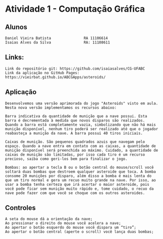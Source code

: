 # Atividade 1 - Computação Gráfica

## Alunos
	Daniel Vieira Batista 				RA 11106614
	Isaias Alves da Silva  				RA: 11108611
## Links:
	Link do repositório git: https://github.com/isaiasalves/CG-UFABC
	Link da aplicação no GitHub Pages: https://vieirbat.github.io/ABCGApps/asteroids/
## Aplicação
	Desenvolvemos uma versão aprimorada do jogo "Asteroids" visto em aula. Nesta nova versão implementamos os recursos abaixo:

	Barra indicativa da quantidade de munição que a nave possui. Esta barra é decrementada à medida que novos disparos são realizados. Quando a barra está completamente vazia, simbolizando que não há mais munição disponível, nenhum tiro poderá ser realizado até que o jogador reabasteça a munição da nave. A barra possui 40 tiros iniciais.

	Caixas de munição. São pequenos quadrados azuis que navegam pelo espaço. Quando a nave entra em contato com as caixas, a quantidade de munição disponível será preenchida ao máximo. Cuidado, a quantidade de caixas de munição são limitadas, por isso cada tiro é um recurso precioso, saiba como geri-los bem para finalizar o jogo.

	Bombas: ao apertar a tecla B ou o botão central do mouse/scroll você soltará duas bombas que destroem qualquer asteroide que toca. A bomba consome 20 munições por disparo, além disso a bomba é mais lenta do que um tiro normal e gera um recuo muito grande na nave. Por isso, ao usar a bomba tenha certeza que irá acertar o maior asteroide, pois você pode ficar sem munição muito rápido e, tome cuidado, o recuo da nave pode fazer com que você se choque com os outros asteroides.
## Controles
	A seta do mouse dá a orientação da nave;
	Ao pressionar o direito do mouse você acelera a nave;
	Ao apertar o botão esquerdo do mouse você dispara um “tiro”;
	Ao apertar o botão central (aperte o scroll) você lança duas bombas;

